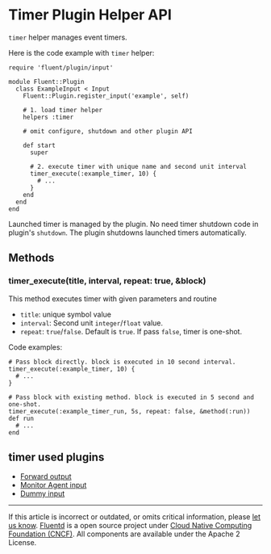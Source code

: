 # Timer Plugin Helper API

`timer` helper manages event timers.

Here is the code example with `timer` helper:

``` {.CodeRay}
require 'fluent/plugin/input'

module Fluent::Plugin
  class ExampleInput < Input
    Fluent::Plugin.register_input('example', self)

    # 1. load timer helper
    helpers :timer

    # omit configure, shutdown and other plugin API

    def start
      super

      # 2. execute timer with unique name and second unit interval
      timer_execute(:example_timer, 10) {
        # ...
      }
    end
  end
end
```

Launched timer is managed by the plugin. No need timer shutdown code in
plugin's `shutdown`. The plugin shutdowns launched timers automatically.


## Methods


### timer\_execute(title, interval, repeat: true, &block)

This method executes timer with given parameters and routine

-   `title`: unique symbol value
-   `interval`: Second unit `integer`/`float` value.
-   `repeat`: `true`/`false`. Default is `true`. If pass `false`, timer
    is one-shot.

Code examples:

``` {.CodeRay}
# Pass block directly. block is executed in 10 second interval.
timer_execute(:example_timer, 10) {
  # ...
}

# Pass block with existing method. block is executed in 5 second and one-shot.
timer_execute(:example_timer_run, 5s, repeat: false, &method(:run))
def run
  # ...
end
```


## timer used plugins

-   [Forward output](/plugins/output/out_forward.md)
-   [Monitor Agent input](/plugins/input/in_monitor_agent.md)
-   [Dummy input](/plugins/input/in_dummy.md)


------------------------------------------------------------------------

If this article is incorrect or outdated, or omits critical information, please [let us know](https://github.com/fluent/fluentd-docs/issues?state=open).
[Fluentd](http://www.fluentd.org/) is a open source project under [Cloud Native Computing Foundation (CNCF)](https://cncf.io/). All components are available under the Apache 2 License.

